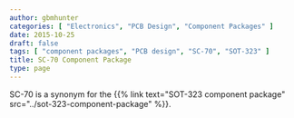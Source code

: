 ```yaml
---
author: gbmhunter
categories: [ "Electronics", "PCB Design", "Component Packages" ]
date: 2015-10-25
draft: false
tags: [ "component packages", "PCB design", "SC-70", "SOT-323" ]
title: SC-70 Component Package
type: page
---
```


SC-70 is a synonym for the {{% link text="SOT-323 component package" src="../sot-323-component-package" %}}.
